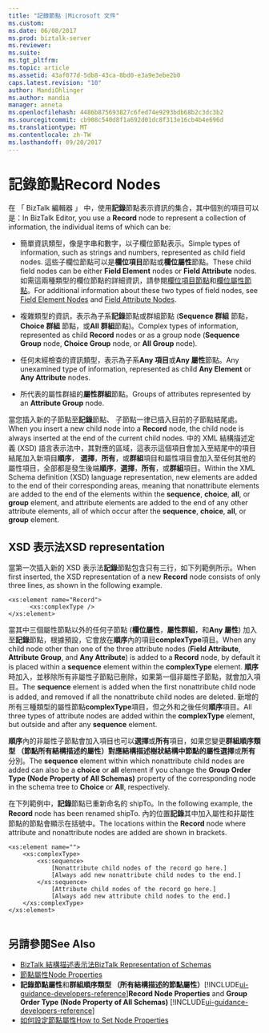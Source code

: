 ```yaml
---
title: "記錄節點 |Microsoft 文件"
ms.custom: 
ms.date: 06/08/2017
ms.prod: biztalk-server
ms.reviewer: 
ms.suite: 
ms.tgt_pltfrm: 
ms.topic: article
ms.assetid: 43af077d-5db8-43ca-8bd0-e3a9e3ebe2b0
caps.latest.revision: "10"
author: MandiOhlinger
ms.author: mandia
manager: anneta
ms.openlocfilehash: 4486b875693827c6fed74e9293bdb68b2c3dc3b2
ms.sourcegitcommit: cb908c540d8f1a692d01dc8f313e16cb4b4e696d
ms.translationtype: MT
ms.contentlocale: zh-TW
ms.lasthandoff: 09/20/2017
---
```

# <a name="record-nodes"></a><span data-ttu-id="ceab4-102">記錄節點</span><span class="sxs-lookup"><span data-stu-id="ceab4-102">Record Nodes</span></span>
<span data-ttu-id="ceab4-103">在 「 BizTalk 編輯器 」 中，使用**記錄**節點表示資訊的集合，其中個別的項目可以是：</span><span class="sxs-lookup"><span data-stu-id="ceab4-103">In BizTalk Editor, you use a **Record** node to represent a collection of information, the individual items of which can be:</span></span>  
  
-   <span data-ttu-id="ceab4-104">簡單資訊類型，像是字串和數字，以子欄位節點表示。</span><span class="sxs-lookup"><span data-stu-id="ceab4-104">Simple types of information, such as strings and numbers, represented as child field nodes.</span></span> <span data-ttu-id="ceab4-105">這些子欄位節點可以是**欄位項目**節點或**欄位屬性**節點。</span><span class="sxs-lookup"><span data-stu-id="ceab4-105">These child field nodes can be either **Field Element** nodes or **Field Attribute** nodes.</span></span> <span data-ttu-id="ceab4-106">如需這兩種類型的欄位節點的詳細資訊，請參閱[欄位項目節點](../core/field-element-nodes.md)和[欄位屬性節點](../core/field-attribute-nodes.md)。</span><span class="sxs-lookup"><span data-stu-id="ceab4-106">For additional information about these two types of field nodes, see [Field Element Nodes](../core/field-element-nodes.md) and [Field Attribute Nodes](../core/field-attribute-nodes.md).</span></span>  
  
-   <span data-ttu-id="ceab4-107">複雜類型的資訊，表示為子系**記錄**節點或群組節點 (**Sequence 群組** 節點， **Choice 群組** 節點，或**All 群組**節點)。</span><span class="sxs-lookup"><span data-stu-id="ceab4-107">Complex types of information, represented as child **Record** nodes or as a group node (**Sequence Group** node, **Choice Group** node, or **All Group** node).</span></span>  
  
-   <span data-ttu-id="ceab4-108">任何未經檢查的資訊類型，表示為子系**Any 項目**或**Any 屬性**節點。</span><span class="sxs-lookup"><span data-stu-id="ceab4-108">Any unexamined type of information, represented as child **Any Element** or **Any Attribute** nodes.</span></span>  
  
-   <span data-ttu-id="ceab4-109">所代表的屬性群組的**屬性群組**節點。</span><span class="sxs-lookup"><span data-stu-id="ceab4-109">Groups of attributes represented by an **Attribute Group** node.</span></span>  
  
 <span data-ttu-id="ceab4-110">當您插入新的子節點至**記錄**節點、 子節點一律已插入目前的子節點結尾處。</span><span class="sxs-lookup"><span data-stu-id="ceab4-110">When you insert a new child node into a **Record** node, the child node is always inserted at the end of the current child nodes.</span></span> <span data-ttu-id="ceab4-111">中的 XML 結構描述定義 (XSD) 語言表示法中，其對應的區域，這表示這個項目會加入至結尾中的項目結尾加入新項目**順序**， **選擇**，**所有**，或**群組**項目和屬性項目會加入至任何其他的屬性項目，全部都是發生後端**順序**，**選擇**，**所有**，或**群組**項目。</span><span class="sxs-lookup"><span data-stu-id="ceab4-111">Within the XML Schema definition (XSD) language representation, new elements are added to the end of their corresponding areas, meaning that nonattribute elements are added to the end of the elements within the **sequence**, **choice**, **all**, or **group** element, and attribute elements are added to the end of any other attribute elements, all of which occur after the **sequence**, **choice**, **all**, or **group** element.</span></span>  
  
## <a name="xsd-representation"></a><span data-ttu-id="ceab4-112">XSD 表示法</span><span class="sxs-lookup"><span data-stu-id="ceab4-112">XSD representation</span></span>  
 <span data-ttu-id="ceab4-113">當第一次插入新的 XSD 表示法**記錄**節點包含只有三行，如下列範例所示。</span><span class="sxs-lookup"><span data-stu-id="ceab4-113">When first inserted, the XSD representation of a new **Record** node consists of only three lines, as shown in the following example.</span></span>  
  
```  
<xs:element name="Record">  
      <xs:complexType />  
</xs:element>  
```  
  
 <span data-ttu-id="ceab4-114">當其中三個屬性節點以外的任何子節點 (**欄位屬性**，**屬性群組**，和**Any 屬性**) 加入至**記錄**節點，根據預設，它會放在**順序**內的項目**complexType**項目。</span><span class="sxs-lookup"><span data-stu-id="ceab4-114">When any child node other than one of the three attribute nodes (**Field Attribute**, **Attribute Group**, and **Any Attribute**) is added to a **Record** node, by default it is placed within a **sequence** element within the **complexType** element.</span></span> <span data-ttu-id="ceab4-115">**順序**時加入，並移除所有非屬性子節點已刪除，如果第一個非屬性子節點，就會加入項目。</span><span class="sxs-lookup"><span data-stu-id="ceab4-115">The **sequence** element is added when the first nonattribute child node is added, and removed if all the nonattribute child nodes are deleted.</span></span> <span data-ttu-id="ceab4-116">新增的所有三種類型的屬性節點**complexType**項目，但之外和之後任何**順序**項目。</span><span class="sxs-lookup"><span data-stu-id="ceab4-116">All three types of attribute nodes are added within the **complexType** element, but outside and after any **sequence** element.</span></span>  
  
 <span data-ttu-id="ceab4-117">**順序**內的非屬性子節點會加入項目也可以**選擇**或**所有**項目，如果您變更**群組順序類型 （節點所有結構描述的屬性）**對應結構描述樹狀結構中節點的屬性**選擇**或**所有**分別。</span><span class="sxs-lookup"><span data-stu-id="ceab4-117">The **sequence** element within which nonattribute child nodes are added can also be a **choice** or **all** element if you change the **Group Order Type (Node Property of All Schemas)** property of the corresponding node in the schema tree to **Choice** or **All**, respectively.</span></span>  
  
 <span data-ttu-id="ceab4-118">在下列範例中，**記錄**節點已重新命名的 shipTo。</span><span class="sxs-lookup"><span data-stu-id="ceab4-118">In the following example, the **Record** node has been renamed shipTo.</span></span> <span data-ttu-id="ceab4-119">內的位置**記錄**其中加入屬性和非屬性節點的節點會顯示在括號中。</span><span class="sxs-lookup"><span data-stu-id="ceab4-119">The locations within the **Record** node where attribute and nonattribute nodes are added are shown in brackets.</span></span>  
  
```  
<xs:element name="">  
    <xs:complexType>  
        <xs:sequence>  
            [Nonattribute child nodes of the record go here.]  
            [Always add new nonattribute child nodes to the end.]  
        </xs:sequence>  
            [Attribute child nodes of the record go here.]  
            [Always add new attribute child nodes to the end.]  
    </xs:complexType>  
</xs:element>  
  
```  
  
## <a name="see-also"></a><span data-ttu-id="ceab4-120">另請參閱</span><span class="sxs-lookup"><span data-stu-id="ceab4-120">See Also</span></span>  
-  [<span data-ttu-id="ceab4-121">BizTalk 結構描述表示法</span><span class="sxs-lookup"><span data-stu-id="ceab4-121">BizTalk Representation of Schemas</span></span>](../core/biztalk-representation-of-schemas.md)   
-  [<span data-ttu-id="ceab4-122">節點屬性</span><span class="sxs-lookup"><span data-stu-id="ceab4-122">Node Properties</span></span>](../core/node-properties.md)   
-  <span data-ttu-id="ceab4-123">**記錄節點屬性**和**群組順序類型 （所有結構描述的節點屬性）**[!INCLUDE[ui-guidance-developers-reference](../includes/ui-guidance-developers-reference.md)]</span><span class="sxs-lookup"><span data-stu-id="ceab4-123">**Record Node Properties** and **Group Order Type (Node Property of All Schemas)** [!INCLUDE[ui-guidance-developers-reference](../includes/ui-guidance-developers-reference.md)]</span></span>
-  [<span data-ttu-id="ceab4-124">如何設定節點屬性</span><span class="sxs-lookup"><span data-stu-id="ceab4-124">How to Set Node Properties</span></span>](../core/how-to-set-node-properties.md)